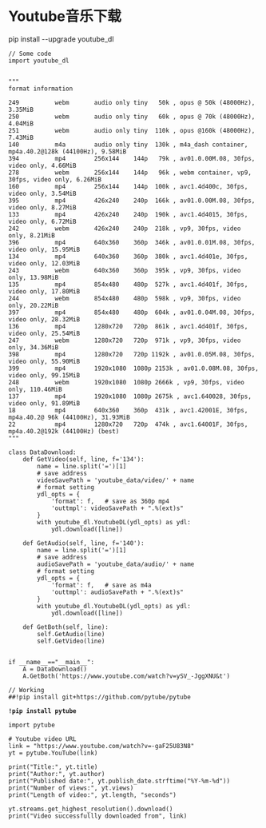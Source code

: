 # Youtube音乐下载

pip install --upgrade youtube\_dl

```
// Some code
import youtube_dl


"""
format information

249          webm       audio only tiny   50k , opus @ 50k (48000Hz), 3.35MiB
250          webm       audio only tiny   60k , opus @ 70k (48000Hz), 4.04MiB
251          webm       audio only tiny  110k , opus @160k (48000Hz), 7.43MiB
140          m4a        audio only tiny  130k , m4a_dash container, mp4a.40.2@128k (44100Hz), 9.58MiB
394          mp4        256x144    144p   79k , av01.0.00M.08, 30fps, video only, 4.66MiB
278          webm       256x144    144p   96k , webm container, vp9, 30fps, video only, 6.26MiB
160          mp4        256x144    144p  100k , avc1.4d400c, 30fps, video only, 3.54MiB
395          mp4        426x240    240p  166k , av01.0.00M.08, 30fps, video only, 8.27MiB
133          mp4        426x240    240p  190k , avc1.4d4015, 30fps, video only, 6.72MiB
242          webm       426x240    240p  218k , vp9, 30fps, video only, 8.21MiB
396          mp4        640x360    360p  346k , av01.0.01M.08, 30fps, video only, 15.95MiB
134          mp4        640x360    360p  380k , avc1.4d401e, 30fps, video only, 12.03MiB
243          webm       640x360    360p  395k , vp9, 30fps, video only, 13.98MiB
135          mp4        854x480    480p  527k , avc1.4d401f, 30fps, video only, 17.80MiB
244          webm       854x480    480p  598k , vp9, 30fps, video only, 20.22MiB
397          mp4        854x480    480p  604k , av01.0.04M.08, 30fps, video only, 28.32MiB
136          mp4        1280x720   720p  861k , avc1.4d401f, 30fps, video only, 25.54MiB
247          webm       1280x720   720p  971k , vp9, 30fps, video only, 34.36MiB
398          mp4        1280x720   720p 1192k , av01.0.05M.08, 30fps, video only, 55.90MiB
399          mp4        1920x1080  1080p 2153k , av01.0.08M.08, 30fps, video only, 99.15MiB
248          webm       1920x1080  1080p 2666k , vp9, 30fps, video only, 110.46MiB
137          mp4        1920x1080  1080p 2675k , avc1.640028, 30fps, video only, 91.89MiB
18           mp4        640x360    360p  431k , avc1.42001E, 30fps, mp4a.40.2@ 96k (44100Hz), 31.93MiB
22           mp4        1280x720   720p  474k , avc1.64001F, 30fps, mp4a.40.2@192k (44100Hz) (best)
"""

class DataDownload:
    def GetVideo(self, line, f='134'):
        name = line.split('=')[1]
        # save address
        videoSavePath = 'youtube_data/video/' + name
        # format setting
        ydl_opts = {
            'format': f,   # save as 360p mp4
            'outtmpl': videoSavePath + ".%(ext)s" 
        }
        with youtube_dl.YoutubeDL(ydl_opts) as ydl:
            ydl.download([line])
    
    def GetAudio(self, line, f='140'):
        name = line.split('=')[1]
        # save address
        audioSavePath = 'youtube_data/audio/' + name
        # format setting
        ydl_opts = {
            'format': f,   # save as m4a
            'outtmpl': audioSavePath + ".%(ext)s"
        }
        with youtube_dl.YoutubeDL(ydl_opts) as ydl:
            ydl.download([line])

    def GetBoth(self, line):
        self.GetAudio(line)
        self.GetVideo(line)
        
        
if __name__=="__main__":
    A = DataDownload()
    A.GetBoth('https://www.youtube.com/watch?v=ySV_-JggXNU&t')
```

<pre><code>// Working 
##!pip install git+https://github.com/pytube/pytube

<strong>!pip install pytube
</strong>
import pytube

# Youtube video URL
link = "https://www.youtube.com/watch?v=-gaF25U83N8"
yt = pytube.YouTube(link)

print("Title:", yt.title)
print("Author:", yt.author)
print("Published date:", yt.publish_date.strftime("%Y-%m-%d"))
print("Number of views:", yt.views)
print("Length of video:", yt.length, "seconds")

yt.streams.get_highest_resolution().download()
print("Video successfullly downloaded from", link)
</code></pre>
